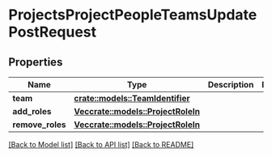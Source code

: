 # ProjectsProjectPeopleTeamsUpdatePostRequest

## Properties

Name | Type | Description | Notes
------------ | ------------- | ------------- | -------------
**team** | [**crate::models::TeamIdentifier**](TeamIdentifier.md) |  | 
**add_roles** | [**Vec<crate::models::ProjectRoleIn>**](ProjectRoleIn.md) |  | 
**remove_roles** | [**Vec<crate::models::ProjectRoleIn>**](ProjectRoleIn.md) |  | 

[[Back to Model list]](../README.md#documentation-for-models) [[Back to API list]](../README.md#documentation-for-api-endpoints) [[Back to README]](../README.md)


